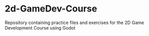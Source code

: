 # 2d-GameDev-Course
Repository containing practice files and exercises for the 2D Game Development Course using Godot
